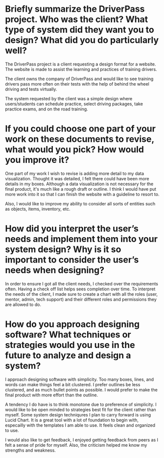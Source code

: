 # Briefly summarize the DriverPass project. Who was the client? What type of system did they want you to design? What did you do particularly well?
The DriverPass project is a client requesting a design format for a website. The website is made to assist the learning and practices of training drivers. 

The client owns the company of DriverPass and would like to see training drivers pass more often on their tests with the help of behind the wheel driving and 
tests virtually. 

The system requested by the client was a simple design where users/students can schedule practice, select driving packages, take practice exams, and on the road training.

# If you could choose one part of your work on these documents to revise, what would you pick? How would you improve it?
One part of my work I wish to revise is adding more detail to my data visualization. Thought it was detailed, I felt there could have been more details in my boxes. 
Although a data visualization is not necessary for the final product, it's much like a rough draft or outline. I think I would have put more work into it so that I can finish
the website with a guideline to resort to.

Also, I would like to improve my ability to consider all sorts of entities such as objects, items, inventory, etc. 

# How did you interpret the user’s needs and implement them into your system design? Why is it so important to consider the user’s needs when designing?
In order to ensure I got all the client needs, I checked over the requirements often. Having a check off list helps sees completion over time. To interpret the needs of the client,
I made sure to create a chart with all the roles (user, mentor, admin, tech support) and their different roles and permissions they are allowed to do.

# How do you approach designing software? What techniques or strategies would you use in the future to analyze and design a system?
I approach designing software with simplicity. Too many boxes, lines, and words can make things feel a bit clustered. I prefer outlines be less clustered, and as much bullet points
as possible. I would prefer to make the final product with more effort than the outline. 

A tendency I do have is to think monotone due to preference of simplicity. I would like to be open minded to strategies best fit for the client rather than myself. Some system design 
techniqures I plan to carry forward is using Lucid Chart. It is a great tool with a lot of foundation to begin with, especailly with the templates I am able to use. It feels
clean and organized to use. 

I would also like to get feedback, I enjoyed getting feedback from peers as I felt a sense of pride for myself. Also, the criticism helped me know my strengths and weakness. 
